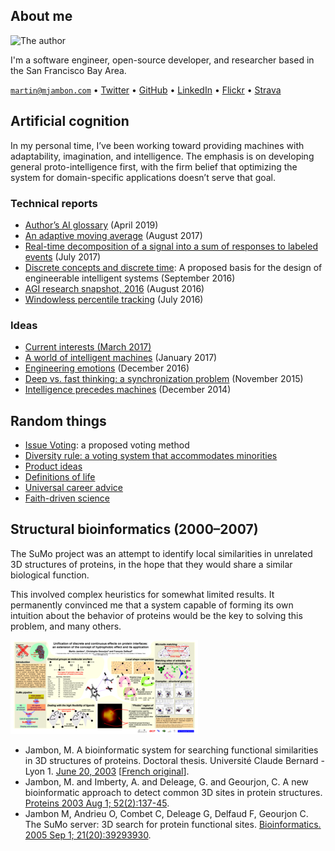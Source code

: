 About me
--------

<img src="https://www.gravatar.com/avatar/ca1fd636db960bba6027154d81ef106e.png"
     alt="The author">

I'm a software engineer, open-source developer, and researcher based
in the San Francisco Bay Area.

<code>martin@mjambon.com</code>
&bull; [Twitter](https://twitter.com/mjambon)
&bull; [GitHub](https://github.com/mjambon)
&bull; [LinkedIn](https://www.linkedin.com/in/mjambon)
&bull; [Flickr](https://www.flickr.com/photos/mjambon)
&bull; [Strava](http://www.strava.com/athletes/750791)

Artificial cognition
--------------------

In my personal time, I’ve been working toward
providing machines with adaptability, imagination, and
intelligence. The emphasis is on developing general proto-intelligence
first, with the firm belief that optimizing the system for
domain-specific applications doesn’t serve that goal.

### Technical reports

* [Author’s AI glossary](2019-04-21-glossary) (April 2019)
* [An adaptive moving average](2017-08-12-adaptive-average)
  (August 2017)
* [Real-time decomposition of a signal into a sum of responses to
  labeled events](2017-07-02-linear-response-decomposition)
  (July 2017)
* [Discrete concepts and discrete time](2016-09-03-discrete-indicators):
  A proposed basis for the design of engineerable intelligent systems
  (September 2016)
* [AGI research snapshot, 2016](2016-08-20-agi-project-status-2016)
  (August 2016)
* [Windowless percentile tracking](2016-07-23-moving-percentile)
  (July 2016)

### Ideas

* [Current interests (March 2017)](2017-03-05-current-interests)
* [A world of intelligent machines](2017-01-02-agi-world) (January 2017)
* [Engineering emotions](2016-12-31-agi-emotions) (December 2016)
* [Deep vs. fast thinking:
  a synchronization problem](2015-11-08-deep-vs-fast-thinking)
  (November 2015)
* [Intelligence precedes machines](2014-12-31-intelligence-precedes-machines)
  (December 2014)

Random things
------------

* [Issue Voting](2017-01-08-issue-voting-method): a proposed voting method
* [Diversity rule:
  a voting system that accommodates minorities](2016-10-08-diversity-rule)
* [Product ideas](2016-07-30-product-ideas)
* [Definitions of life](2016-07-24-definitions-of-life)
* [Universal career advice](2015-01-03-universal-career-advice)
* [Faith-driven science](2014-12-27-faith-driven-science)

Structural bioinformatics (2000&ndash;2007)
-------------------------

The SuMo project was an attempt to identify local similarities in
unrelated 3D structures of proteins, in the hope that they would share
a similar biological function.

This involved complex heuristics for somewhat limited results.
It permanently convinced me that a system capable of forming its own
intuition about the behavior of proteins would be the key to
solving this problem, and many others.

<a href="paper/proteins/poster-ismb05.png"
   title="Click to enlarge"><img
     alt="Poster"
     src="paper/proteins/poster-ismb05-300px.png"></a>

* Jambon, M. A bioinformatic system for searching functional similarities
  in 3D structures of proteins.
  Doctoral thesis. Université Claude Bernard - Lyon 1.
  [June 20, 2003](paper/proteins/sumo-letter-oneside.pdf)
  \[[French original](paper/proteins/sumo-french.pdf)\].
* Jambon, M. and Imberty, A. and Deleage, G. and Geourjon, C.
  A new bioinformatic approach to detect common 3D sites in protein structures.
  <a href="paper/proteins/sumo2003.pdf">Proteins 2003 Aug 1; 52(2):137-45</a>.
* Jambon M, Andrieu O, Combet C, Deleage G, Delfaud F, Geourjon C.
  The SuMo server: 3D search for protein functional sites.
  <a href="paper/proteins/sumo2005.pdf">Bioinformatics.
  2005 Sep 1; 21(20):3929­3930</a>.
